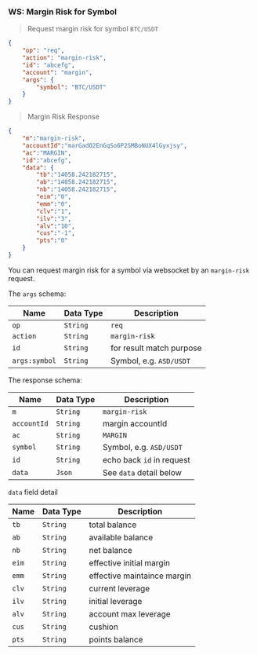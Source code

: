 ### WS: Margin Risk for Symbol

>  Request margin risk for symbol `BTC/USDT`

```json
{
    "op": "req", 
    "action": "margin-risk", 
    "id": "abcefg", 
    "account": "margin", 
    "args": {
        "symbol": "BTC/USDT"
    }
}
```

> Margin Risk Response 

```json
{
    "m":"margin-risk", 
    "accountId":"marGad02EnGqSo6P2SMBoNUX4lGyxjsy",
    "ac":"MARGIN", 
    "id":"abcefg", 
    "data": {
        "tb":"14058.242182715",
        "ab":"14058.242182715",
        "nb":"14058.242182715",
        "eim":"0",
        "emm":"0",
        "clv":"1",
        "ilv":"3",
        "alv":"10",
        "cus":"-1",
        "pts":"0"
    }
}
```

You can request margin risk for a symbol via websocket by an `margin-risk` request. 

The `args` schema:

 Name          | Data Type           | Description                
-------------- | ------------------- | -------------------------- 
 `op`          | `String`            | `req`                      
 `action`      | `String`            | `margin-risk`      
 `id`          | `String`            | for result match purpose     
 `args:symbol` | `String`            | Symbol, e.g. `ASD/USDT`   

The response schema:

 Name             | Data Type | Description                   
----------------- | ----------| ----------------------------- 
 `m`              | `String`  | `margin-risk`
 `accountId`      | `String`  | margin accountId
 `ac`             | `String`  | `MARGIN`
 `symbol`         | `String`  | Symbol, e.g. `ASD/USDT`  
 `id`             | `String`  | echo back `id` in request
 `data`           | `Json`    | See `data` detail below

`data` field detail

 Name   | Data Type | Description
--------| ----------| -----------------------------
 `tb`   | `String`  | total balance
 `ab`   | `String`  | available balance
 `nb`   | `String`  | net balance  
 `eim`  | `String`  | effective initial margin
 `emm`  | `String`  | effective maintaince margin
 `clv`  | `String`  | current leverage
 `ilv`  | `String`  | initial leverage
 `alv`  | `String`  | account max leverage
 `cus`  | `String`  | cushion
 `pts`  | `String`  | points balance
